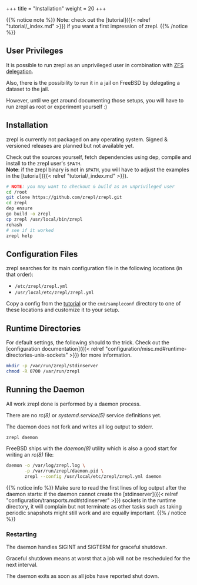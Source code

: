 +++
title = "Installation"
weight = 20
+++

{{% notice note %}}
Note: check out the [tutorial]({{< relref "tutorial/_index.md" >}}) if you want a first impression of zrepl.
{{% /notice %}}

## User Privileges

It is possible to run zrepl as an unprivileged user in combination with
[ZFS delegation](https://www.freebsd.org/doc/handbook/zfs-zfs-allow.html).

Also, there is the possibility to run it in a jail on FreeBSD by delegating a dataset to the jail.

However, until we get around documenting those setups, you will have to run zrepl as root or experiment yourself :)

## Installation

zrepl is currently not packaged on any operating system. Signed & versioned releases are planned but not available yet.

Check out the sources yourself, fetch dependencies using dep, compile and install to the zrepl user's `$PATH`.<br />
**Note**: if the zrepl binary is not in `$PATH`, you will have to adjust the examples in the [tutorial]({{< relref "tutorial/_index.md" >}}).

```bash
# NOTE: you may want to checkout & build as an unprivileged user
cd /root
git clone https://github.com/zrepl/zrepl.git
cd zrepl
dep ensure
go build -o zrepl
cp zrepl /usr/local/bin/zrepl
rehash
# see if it worked
zrepl help
```

## Configuration Files

zrepl searches for its main configuration file in the following locations (in that order):

* `/etc/zrepl/zrepl.yml`
* `/usr/local/etc/zrepl/zrepl.yml`

Copy a config from the [tutorial](/tutorial) or the `cmd/sampleconf` directory to one of these locations and customize it to your setup.

## Runtime Directories

For default settings, the following should to the trick.
Check out the [configuration documentation]({{< relref "configuration/misc.md#runtime-directories-unix-sockets" >}}) for more information.

```bash
mkdir -p /var/run/zrepl/stdinserver
chmod -R 0700 /var/run/zrepl
```


## Running the Daemon

All work zrepl done is performed by a daemon process.

There are no *rc(8)* or *systemd.service(5)* service definitions yet.

The daemon does not fork and writes all log output to stderr.

```bash
zrepl daemon
```

FreeBSD ships with the *daemon(8)* utility which is also a good start for writing an *rc(8)* file:

```bash
daemon -o /var/log/zrepl.log \
       -p /var/run/zrepl/daemon.pid \
       zrepl --config /usr/local/etc/zrepl/zrepl.yml daemon
```

{{% notice info %}}
Make sure to read the first lines of log output after the daemon starts: if the daemon cannot create the [stdinserver]({{< relref "configuration/transports.md#stdinserver" >}}) sockets
in the runtime directory, it will complain but not terminate as other tasks such as taking periodic snapshots might still work and are equally important.
{{% / notice %}}

### Restarting

The daemon handles SIGINT and SIGTERM for graceful shutdown.

Graceful shutdown means at worst that a job will not be rescheduled for the next interval.

The daemon exits as soon as all jobs have reported shut down.